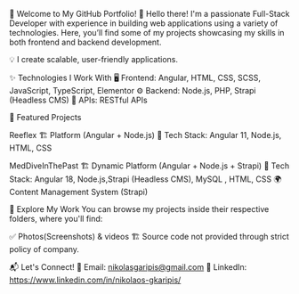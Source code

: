 🚀 Welcome to My GitHub Portfolio! 👋 Hello there! I'm a passionate Full-Stack Developer with experience in building web applications using a variety of technologies. Here, you’ll find some of my projects showcasing my skills in both frontend and backend development.

💡 I create scalable, user-friendly applications.

✨ Technologies I Work With 🖥 Frontend: Angular, HTML, CSS, SCSS, JavaScript, TypeScript, Elementor ⚙️ Backend: Node.js, PHP, Strapi (Headless CMS) 🔗 APIs: RESTful APIs

🌟 Featured Projects

Reeflex 🏗 Platform (Angular + Node.js) 📌 Tech Stack: Angular 11, Node.js, HTML, CSS

MedDiveInThePast 🏗 Dynamic Platform (Angular + Node.js + Strapi) 📌 Tech Stack: Angular 18, Node.js,Strapi (Headless CMS), MySQL , HTML, CSS 🌍 Content Management System (Strapi)

📂 Explore My Work You can browse my projects inside their respective folders, where you'll find:

✅ Photos(Screenshots) & videos 🏗 Source code not provided through strict policy of company.

📬 Let's Connect! 📧 Email: nikolasgaripis@gmail.com 💼 LinkedIn: https://www.linkedin.com/in/nikolaos-gkaripis/


